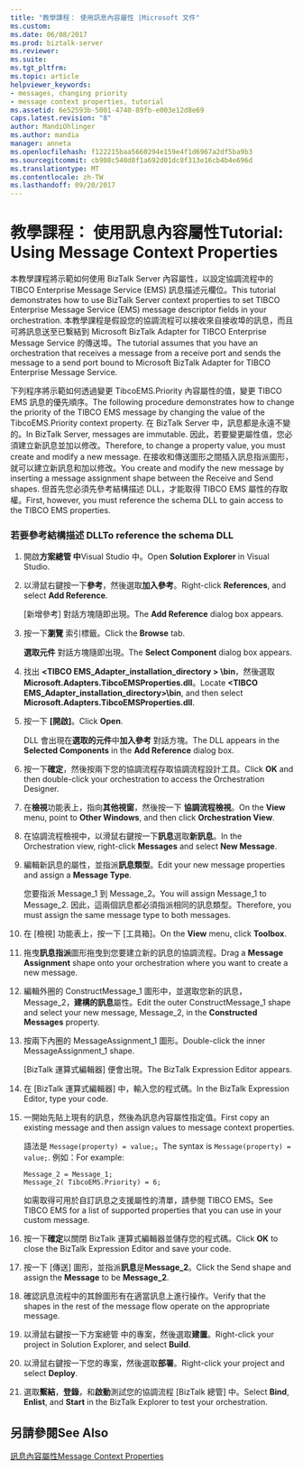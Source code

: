 ```yaml
---
title: "教學課程： 使用訊息內容屬性 |Microsoft 文件"
ms.custom: 
ms.date: 06/08/2017
ms.prod: biztalk-server
ms.reviewer: 
ms.suite: 
ms.tgt_pltfrm: 
ms.topic: article
helpviewer_keywords:
- messages, changing priority
- message context properties, tutorial
ms.assetid: 6e52593b-5001-4740-89fb-e003e12d8e69
caps.latest.revision: "8"
author: MandiOhlinger
ms.author: mandia
manager: anneta
ms.openlocfilehash: f122215baa5660294e159e4f1d6967a2df5ba9b3
ms.sourcegitcommit: cb908c540d8f1a692d01dc8f313e16cb4b4e696d
ms.translationtype: MT
ms.contentlocale: zh-TW
ms.lasthandoff: 09/20/2017
---
```

# <a name="tutorial-using-message-context-properties"></a><span data-ttu-id="f4a84-102">教學課程： 使用訊息內容屬性</span><span class="sxs-lookup"><span data-stu-id="f4a84-102">Tutorial: Using Message Context Properties</span></span>
<span data-ttu-id="f4a84-103">本教學課程將示範如何使用 BizTalk Server 內容屬性，以設定協調流程中的 TIBCO Enterprise Message Service (EMS) 訊息描述元欄位。</span><span class="sxs-lookup"><span data-stu-id="f4a84-103">This tutorial demonstrates how to use BizTalk Server context properties to set TIBCO Enterprise Message Service (EMS) message descriptor fields in your orchestration.</span></span> <span data-ttu-id="f4a84-104">本教學課程是假設您的協調流程可以接收來自接收埠的訊息，而且可將訊息送至已繫結到 Microsoft BizTalk Adapter for TIBCO Enterprise Message Service 的傳送埠。</span><span class="sxs-lookup"><span data-stu-id="f4a84-104">The tutorial assumes that you have an orchestration that receives a message from a receive port and sends the message to a send port bound to Microsoft BizTalk Adapter for TIBCO Enterprise Message Service.</span></span>  
  
 <span data-ttu-id="f4a84-105">下列程序將示範如何透過變更 TibcoEMS.Priority 內容屬性的值，變更 TIBCO EMS 訊息的優先順序。</span><span class="sxs-lookup"><span data-stu-id="f4a84-105">The following procedure demonstrates how to change the priority of the TIBCO EMS message by changing the value of the TibcoEMS.Priority context property.</span></span> <span data-ttu-id="f4a84-106">在 BizTalk Server 中，訊息都是永遠不變的。</span><span class="sxs-lookup"><span data-stu-id="f4a84-106">In BizTalk Server, messages are immutable.</span></span> <span data-ttu-id="f4a84-107">因此，若要變更屬性值，您必須建立新訊息並加以修改。</span><span class="sxs-lookup"><span data-stu-id="f4a84-107">Therefore, to change a property value, you must create and modify a new message.</span></span> <span data-ttu-id="f4a84-108">在接收和傳送圖形之間插入訊息指派圖形，就可以建立新訊息和加以修改。</span><span class="sxs-lookup"><span data-stu-id="f4a84-108">You create and modify the new message by inserting a message assignment shape between the Receive and Send shapes.</span></span> <span data-ttu-id="f4a84-109">但首先您必須先參考結構描述 DLL，才能取得 TIBCO EMS 屬性的存取權。</span><span class="sxs-lookup"><span data-stu-id="f4a84-109">First, however, you must reference the schema DLL to gain access to the TIBCO EMS properties.</span></span>  
  
### <a name="to-reference-the-schema-dll"></a><span data-ttu-id="f4a84-110">若要參考結構描述 DLL</span><span class="sxs-lookup"><span data-stu-id="f4a84-110">To reference the schema DLL</span></span>  
  
1.  <span data-ttu-id="f4a84-111">開啟**方案總管 中**Visual Studio 中。</span><span class="sxs-lookup"><span data-stu-id="f4a84-111">Open **Solution Explorer** in Visual Studio.</span></span>  
  
2.  <span data-ttu-id="f4a84-112">以滑鼠右鍵按一下**參考**，然後選取**加入參考**。</span><span class="sxs-lookup"><span data-stu-id="f4a84-112">Right-click **References**, and select **Add Reference**.</span></span>  
  
     <span data-ttu-id="f4a84-113">[新增參考] 對話方塊隨即出現。</span><span class="sxs-lookup"><span data-stu-id="f4a84-113">The **Add Reference** dialog box appears.</span></span>  
  
3.  <span data-ttu-id="f4a84-114">按一下**瀏覽** 索引標籤。</span><span class="sxs-lookup"><span data-stu-id="f4a84-114">Click the **Browse** tab.</span></span>  
  
     <span data-ttu-id="f4a84-115">**選取元件** 對話方塊隨即出現。</span><span class="sxs-lookup"><span data-stu-id="f4a84-115">The **Select Component** dialog box appears.</span></span>  
  
4.  <span data-ttu-id="f4a84-116">找出 **\<TIBCO EMS_Adapter_installation_directory > \bin**，然後選取**Microsoft.Adapters.TibcoEMSProperties.dll**。</span><span class="sxs-lookup"><span data-stu-id="f4a84-116">Locate **\<TIBCO EMS_Adapter_installation_directory>\bin**, and then select **Microsoft.Adapters.TibcoEMSProperties.dll**.</span></span>  
  
5.  <span data-ttu-id="f4a84-117">按一下 **[開啟]**。</span><span class="sxs-lookup"><span data-stu-id="f4a84-117">Click **Open**.</span></span>  
  
     <span data-ttu-id="f4a84-118">DLL 會出現在**選取的元件**中**加入參考** 對話方塊。</span><span class="sxs-lookup"><span data-stu-id="f4a84-118">The DLL appears in the **Selected Components** in the **Add Reference** dialog box.</span></span>  
  
6.  <span data-ttu-id="f4a84-119">按一下**確定**，然後按兩下您的協調流程存取協調流程設計工具。</span><span class="sxs-lookup"><span data-stu-id="f4a84-119">Click **OK** and then double-click your orchestration to access the Orchestration Designer.</span></span>  
  
7.  <span data-ttu-id="f4a84-120">在**檢視**功能表上，指向**其他視窗**，然後按一下 **協調流程檢視**。</span><span class="sxs-lookup"><span data-stu-id="f4a84-120">On the **View** menu, point to **Other Windows**, and then click **Orchestration View**.</span></span>  
  
8.  <span data-ttu-id="f4a84-121">在協調流程檢視中，以滑鼠右鍵按一下**訊息**選取**新訊息**。</span><span class="sxs-lookup"><span data-stu-id="f4a84-121">In the Orchestration view, right-click **Messages** and select **New Message**.</span></span>  
  
9. <span data-ttu-id="f4a84-122">編輯新訊息的屬性，並指派**訊息類型**。</span><span class="sxs-lookup"><span data-stu-id="f4a84-122">Edit your new message properties and assign a **Message Type**.</span></span>  
  
     <span data-ttu-id="f4a84-123">您要指派 Message_1 到 Message_2。</span><span class="sxs-lookup"><span data-stu-id="f4a84-123">You will assign Message_1 to Message_2.</span></span> <span data-ttu-id="f4a84-124">因此，這兩個訊息都必須指派相同的訊息類型。</span><span class="sxs-lookup"><span data-stu-id="f4a84-124">Therefore, you must assign the same message type to both messages.</span></span>  
  
10. <span data-ttu-id="f4a84-125">在 [檢視] 功能表上，按一下 [工具箱]。</span><span class="sxs-lookup"><span data-stu-id="f4a84-125">On the **View** menu, click **Toolbox**.</span></span>  
  
11. <span data-ttu-id="f4a84-126">拖曳**訊息指派**圖形拖曳到您要建立新的訊息的協調流程。</span><span class="sxs-lookup"><span data-stu-id="f4a84-126">Drag a **Message Assignment** shape onto your orchestration where you want to create a new message.</span></span>  
  
12. <span data-ttu-id="f4a84-127">編輯外圈的 ConstructMessage_1 圖形中，並選取您新的訊息，Message_2，**建構的訊息**屬性。</span><span class="sxs-lookup"><span data-stu-id="f4a84-127">Edit the outer ConstructMessage_1 shape and select your new message, Message_2, in the **Constructed Messages** property.</span></span>  
  
13. <span data-ttu-id="f4a84-128">按兩下內圈的 MessageAssignment_1 圖形。</span><span class="sxs-lookup"><span data-stu-id="f4a84-128">Double-click the inner MessageAssignment_1 shape.</span></span>  
  
     <span data-ttu-id="f4a84-129">[BizTalk 運算式編輯器] 便會出現。</span><span class="sxs-lookup"><span data-stu-id="f4a84-129">The BizTalk Expression Editor appears.</span></span>  
  
14. <span data-ttu-id="f4a84-130">在 [BizTalk 運算式編輯器] 中，輸入您的程式碼。</span><span class="sxs-lookup"><span data-stu-id="f4a84-130">In the BizTalk Expression Editor, type your code.</span></span>  
  
15. <span data-ttu-id="f4a84-131">一開始先貼上現有的訊息，然後為訊息內容屬性指定值。</span><span class="sxs-lookup"><span data-stu-id="f4a84-131">First copy an existing message and then assign values to message context properties.</span></span>  
  
     <span data-ttu-id="f4a84-132">語法是 `Message(property) = value;`。</span><span class="sxs-lookup"><span data-stu-id="f4a84-132">The syntax is `Message(property) = value;`.</span></span> <span data-ttu-id="f4a84-133">例如：</span><span class="sxs-lookup"><span data-stu-id="f4a84-133">For example:</span></span>  
  
    ```  
    Message_2 = Message_1;  
    Message_2( TibcoEMS.Priority) = 6;  
    ```  
  
     <span data-ttu-id="f4a84-134">如需取得可用於自訂訊息之支援屬性的清單，請參閱 TIBCO EMS。</span><span class="sxs-lookup"><span data-stu-id="f4a84-134">See TIBCO EMS for a list of supported properties that you can use in your custom message.</span></span>  
  
16. <span data-ttu-id="f4a84-135">按一下**確定**以關閉 BizTalk 運算式編輯器並儲存您的程式碼。</span><span class="sxs-lookup"><span data-stu-id="f4a84-135">Click **OK** to close the BizTalk Expression Editor and save your code.</span></span>  
  
17. <span data-ttu-id="f4a84-136">按一下 [傳送] 圖形，並指派**訊息**是**Message_2**。</span><span class="sxs-lookup"><span data-stu-id="f4a84-136">Click the Send shape and assign the **Message** to be **Message_2**.</span></span>  
  
18. <span data-ttu-id="f4a84-137">確認訊息流程中的其餘圖形有在適當訊息上進行操作。</span><span class="sxs-lookup"><span data-stu-id="f4a84-137">Verify that the shapes in the rest of the message flow operate on the appropriate message.</span></span>  
  
19. <span data-ttu-id="f4a84-138">以滑鼠右鍵按一下方案總管 中的專案，然後選取**建置**。</span><span class="sxs-lookup"><span data-stu-id="f4a84-138">Right-click your project in Solution Explorer, and select **Build**.</span></span>  
  
20. <span data-ttu-id="f4a84-139">以滑鼠右鍵按一下您的專案，然後選取**部署**。</span><span class="sxs-lookup"><span data-stu-id="f4a84-139">Right-click your project and select **Deploy**.</span></span>  
  
21. <span data-ttu-id="f4a84-140">選取**繫結**，**登錄**，和**啟動**測試您的協調流程 [BizTalk 總管] 中。</span><span class="sxs-lookup"><span data-stu-id="f4a84-140">Select **Bind**, **Enlist**, and **Start** in the BizTalk Explorer to test your orchestration.</span></span>  
  
## <a name="see-also"></a><span data-ttu-id="f4a84-141">另請參閱</span><span class="sxs-lookup"><span data-stu-id="f4a84-141">See Also</span></span>  
 [<span data-ttu-id="f4a84-142">訊息內容屬性</span><span class="sxs-lookup"><span data-stu-id="f4a84-142">Message Context Properties</span></span>](../core/message-context-properties2.md)